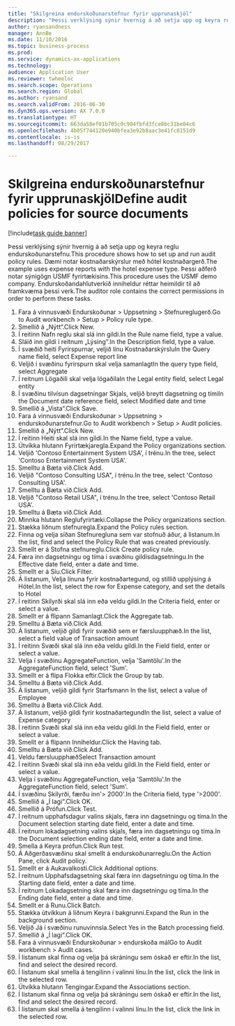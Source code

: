 ```yaml
--- 
title: "Skilgreina endurskoðunarstefnur fyrir upprunaskjöl"
description: "Þessi verklýsing sýnir hvernig á að setja upp og keyra reglu endurskoðunarstefnu."
author: ryansandness
manager: AnnBe
ms.date: 11/10/2016
ms.topic: business-process
ms.prod: 
ms.service: dynamics-ax-applications
ms.technology: 
audience: Application User
ms.reviewer: twheeloc
ms.search.scope: Operations
ms.search.region: Global
ms.author: ryansand
ms.search.validFrom: 2016-06-30
ms.dyn365.ops.version: AX 7.0.0
ms.translationtype: HT
ms.sourcegitcommit: 663da58ef01b705c0c984fbfd3fce8bc31be04c6
ms.openlocfilehash: 4b05f744120e940bfea3e92b8aac3e41fc8151d9
ms.contentlocale: is-is
ms.lasthandoff: 08/29/2017

---
```

# <a name="define-audit-policies-for-source-documents"></a><span data-ttu-id="fbed3-103">Skilgreina endurskoðunarstefnur fyrir upprunaskjöl</span><span class="sxs-lookup"><span data-stu-id="fbed3-103">Define audit policies for source documents</span></span>

[!include[task guide banner](../../includes/task-guide-banner.md)]

<span data-ttu-id="fbed3-104">Þessi verklýsing sýnir hvernig á að setja upp og keyra reglu endurskoðunarstefnu.</span><span class="sxs-lookup"><span data-stu-id="fbed3-104">This procedure shows how to set up and run audit policy rules.</span></span> <span data-ttu-id="fbed3-105">Dæmi notar kostnaðarskýrslur með hótel kostnaðargerð.</span><span class="sxs-lookup"><span data-stu-id="fbed3-105">The example uses expense reports with the hotel expense type.</span></span> <span data-ttu-id="fbed3-106">Þessi aðferð notar sýnigögn USMF fyrirtækisins.</span><span class="sxs-lookup"><span data-stu-id="fbed3-106">This procedure uses the USMF demo company.</span></span> <span data-ttu-id="fbed3-107">Endurskoðandahlutverkið inniheldur réttar heimildir til að framkvæma þessi verk.</span><span class="sxs-lookup"><span data-stu-id="fbed3-107">The auditor role contains the correct permissions in order to perform these tasks.</span></span>

1. <span data-ttu-id="fbed3-108">Fara á vinnusvæði Endurskoðunar > Uppsetning > Stefnureglugerð.</span><span class="sxs-lookup"><span data-stu-id="fbed3-108">Go to Audit workbench > Setup > Policy rule type.</span></span>
2. <span data-ttu-id="fbed3-109">Smellið á „Nýtt“.</span><span class="sxs-lookup"><span data-stu-id="fbed3-109">Click New.</span></span>
3. <span data-ttu-id="fbed3-110">Í reitinn Nafn reglu skal slá inn gildi.</span><span class="sxs-lookup"><span data-stu-id="fbed3-110">In the Rule name field, type a value.</span></span>
4. <span data-ttu-id="fbed3-111">Sláið inn gildi í reitnum „Lýsing“.</span><span class="sxs-lookup"><span data-stu-id="fbed3-111">In the Description field, type a value.</span></span>
5. <span data-ttu-id="fbed3-112">Í svæðið heiti Fyrirspurnar, veljið línu Kostnaðarskýrslu</span><span class="sxs-lookup"><span data-stu-id="fbed3-112">In the Query name field, select Expense report line</span></span>
6. <span data-ttu-id="fbed3-113">Veljið í svæðinu fyrirspurn skal velja samanlagt</span><span class="sxs-lookup"><span data-stu-id="fbed3-113">In the query type field, select Aggregate</span></span>
7. <span data-ttu-id="fbed3-114">Í reitnum Lögaðili skal velja lögaðila</span><span class="sxs-lookup"><span data-stu-id="fbed3-114">In the Legal entity field, select Legal entity</span></span>
8. <span data-ttu-id="fbed3-115">Í svæðinu tilvísun dagsetningar Skjals, veljið breytt dagsetning og tími</span><span class="sxs-lookup"><span data-stu-id="fbed3-115">In the Document date reference field, select Modified date and time</span></span>
9. <span data-ttu-id="fbed3-116">Smellið á „Vista“.</span><span class="sxs-lookup"><span data-stu-id="fbed3-116">Click Save.</span></span>
10. <span data-ttu-id="fbed3-117">Fara á vinnusvæði Endurskoðunar > Uppsetning > endurskoðunarstefnur.</span><span class="sxs-lookup"><span data-stu-id="fbed3-117">Go to Audit workbench > Setup > Audit policies.</span></span>
11. <span data-ttu-id="fbed3-118">Smellið á „Nýtt“.</span><span class="sxs-lookup"><span data-stu-id="fbed3-118">Click New.</span></span>
12. <span data-ttu-id="fbed3-119">Í reitinn Heiti skal slá inn gildi.</span><span class="sxs-lookup"><span data-stu-id="fbed3-119">In the Name field, type a value.</span></span>
13. <span data-ttu-id="fbed3-120">Útvíkka hlutann Fyrirtækjaregla.</span><span class="sxs-lookup"><span data-stu-id="fbed3-120">Expand the Policy organizations section.</span></span>
14. <span data-ttu-id="fbed3-121">Veljið 'Contoso Entertainment System USA', í trénu.</span><span class="sxs-lookup"><span data-stu-id="fbed3-121">In the tree, select 'Contoso Entertainment System USA'.</span></span>
15. <span data-ttu-id="fbed3-122">Smelltu á Bæta við.</span><span class="sxs-lookup"><span data-stu-id="fbed3-122">Click Add.</span></span>
16. <span data-ttu-id="fbed3-123">Veljið "Contoso Consulting USA", í trénu.</span><span class="sxs-lookup"><span data-stu-id="fbed3-123">In the tree, select 'Contoso Consulting USA'.</span></span>
17. <span data-ttu-id="fbed3-124">Smelltu á Bæta við.</span><span class="sxs-lookup"><span data-stu-id="fbed3-124">Click Add.</span></span>
18. <span data-ttu-id="fbed3-125">Veljið "Contoso Retail USA", í trénu.</span><span class="sxs-lookup"><span data-stu-id="fbed3-125">In the tree, select 'Contoso Retail USA'.</span></span>
19. <span data-ttu-id="fbed3-126">Smelltu á Bæta við.</span><span class="sxs-lookup"><span data-stu-id="fbed3-126">Click Add.</span></span>
20. <span data-ttu-id="fbed3-127">Minnka hlutann Reglufyrirtæki.</span><span class="sxs-lookup"><span data-stu-id="fbed3-127">Collapse the Policy organizations section.</span></span>
21. <span data-ttu-id="fbed3-128">Stækka liðnum stefnuregla.</span><span class="sxs-lookup"><span data-stu-id="fbed3-128">Expand the Policy rules section.</span></span>
22. <span data-ttu-id="fbed3-129">Finna og velja síðan Stefnuregluna sem var stofnuð áður, á listanum.</span><span class="sxs-lookup"><span data-stu-id="fbed3-129">In the list, find and select the Policy Rule that was created previously.</span></span>
23. <span data-ttu-id="fbed3-130">Smellt er á Stofna stefnureglu.</span><span class="sxs-lookup"><span data-stu-id="fbed3-130">Click Create policy rule.</span></span>
24. <span data-ttu-id="fbed3-131">Færa inn dagsetningu og tíma í svæðinu gildisdagsetningu.</span><span class="sxs-lookup"><span data-stu-id="fbed3-131">In the Effective date field, enter a date and time.</span></span>
25. <span data-ttu-id="fbed3-132">Smellt er á Síu.</span><span class="sxs-lookup"><span data-stu-id="fbed3-132">Click Filter.</span></span>
26. <span data-ttu-id="fbed3-133">Á listanum, Velja línuna fyrir kostnaðartegund, og stillið upplýsing á Hótel.</span><span class="sxs-lookup"><span data-stu-id="fbed3-133">In the list, select the row for Expense category, and set the details to Hotel</span></span>
27. <span data-ttu-id="fbed3-134">Í reitinn Skilyrði skal slá inn eða veldu gildi.</span><span class="sxs-lookup"><span data-stu-id="fbed3-134">In the Criteria field, enter or select a value.</span></span>
28. <span data-ttu-id="fbed3-135">Smellt er á flipann Samanlagt.</span><span class="sxs-lookup"><span data-stu-id="fbed3-135">Click the Aggregate tab.</span></span>
29. <span data-ttu-id="fbed3-136">Smelltu á Bæta við.</span><span class="sxs-lookup"><span data-stu-id="fbed3-136">Click Add.</span></span>
30. <span data-ttu-id="fbed3-137">Á listanum, veljið gildi fyrir svæðið sem er færsluupphæð.</span><span class="sxs-lookup"><span data-stu-id="fbed3-137">In the list, select a field value of Transaction amount</span></span>
31. <span data-ttu-id="fbed3-138">Í reitinn Svæði skal slá inn eða veldu gildi.</span><span class="sxs-lookup"><span data-stu-id="fbed3-138">In the Field field, enter or select a value.</span></span>
32. <span data-ttu-id="fbed3-139">Velja í svæðinu AggregateFunction, velja 'Samtölu'.</span><span class="sxs-lookup"><span data-stu-id="fbed3-139">In the AggregateFunction field, select 'Sum'.</span></span>
33. <span data-ttu-id="fbed3-140">Smellt er á flipa Flokka eftir.</span><span class="sxs-lookup"><span data-stu-id="fbed3-140">Click the Group by tab.</span></span>
34. <span data-ttu-id="fbed3-141">Smelltu á Bæta við.</span><span class="sxs-lookup"><span data-stu-id="fbed3-141">Click Add.</span></span>
35. <span data-ttu-id="fbed3-142">Á listanum, veljið gildi fyrir Starfsmann </span><span class="sxs-lookup"><span data-stu-id="fbed3-142">In the list, select a value of Employee</span></span> 
36. <span data-ttu-id="fbed3-143">Smelltu á Bæta við.</span><span class="sxs-lookup"><span data-stu-id="fbed3-143">Click Add.</span></span>
37. <span data-ttu-id="fbed3-144">Á listanum, veljið gildi fyrir kostnaðartegund</span><span class="sxs-lookup"><span data-stu-id="fbed3-144">In the list, select a value of Expense category</span></span>
38. <span data-ttu-id="fbed3-145">Í reitinn Svæði skal slá inn eða veldu gildi.</span><span class="sxs-lookup"><span data-stu-id="fbed3-145">In the Field field, enter or select a value.</span></span>
39. <span data-ttu-id="fbed3-146">Smellt er á flipann Inniheldur.</span><span class="sxs-lookup"><span data-stu-id="fbed3-146">Click the Having tab.</span></span>
40. <span data-ttu-id="fbed3-147">Smelltu á Bæta við.</span><span class="sxs-lookup"><span data-stu-id="fbed3-147">Click Add.</span></span>
41. <span data-ttu-id="fbed3-148">Veldu færsluupphæð</span><span class="sxs-lookup"><span data-stu-id="fbed3-148">Select Transaction amount</span></span>
42. <span data-ttu-id="fbed3-149">Í reitinn Svæði skal slá inn eða veldu gildi.</span><span class="sxs-lookup"><span data-stu-id="fbed3-149">In the Field field, enter or select a value.</span></span>
43. <span data-ttu-id="fbed3-150">Velja í svæðinu AggregateFunction, velja 'Samtölu'.</span><span class="sxs-lookup"><span data-stu-id="fbed3-150">In the AggregateFunction field, select 'Sum'.</span></span>
44. <span data-ttu-id="fbed3-151">Í svæðinu Skilyrði, færðu inn'> 2000'.</span><span class="sxs-lookup"><span data-stu-id="fbed3-151">In the Criteria field, type '>2000'.</span></span>
45. <span data-ttu-id="fbed3-152">Smellið á „Í lagi“.</span><span class="sxs-lookup"><span data-stu-id="fbed3-152">Click OK.</span></span>
46. <span data-ttu-id="fbed3-153">Smellið á Prófun.</span><span class="sxs-lookup"><span data-stu-id="fbed3-153">Click Test.</span></span>
47. <span data-ttu-id="fbed3-154">Í reitnum upphafsdagur valins skjals, færa inn dagsetningu og tíma.</span><span class="sxs-lookup"><span data-stu-id="fbed3-154">In the Document selection starting date field, enter a date and time.</span></span>
48. <span data-ttu-id="fbed3-155">Í reitnum lokadagsetning valins skjals, færa inn dagsetningu og tíma.</span><span class="sxs-lookup"><span data-stu-id="fbed3-155">In the Document selection ending date field, enter a date and time.</span></span>
49. <span data-ttu-id="fbed3-156">Smella á Keyra prófun.</span><span class="sxs-lookup"><span data-stu-id="fbed3-156">Click Run test.</span></span>
50. <span data-ttu-id="fbed3-157">Á Aðgerðasvæðinu skal smellt á endurskoðunarreglu.</span><span class="sxs-lookup"><span data-stu-id="fbed3-157">On the Action Pane, click Audit policy.</span></span>
51. <span data-ttu-id="fbed3-158">Smellt er á Aukavalkosti.</span><span class="sxs-lookup"><span data-stu-id="fbed3-158">Click Additional options.</span></span>
52. <span data-ttu-id="fbed3-159">Í reitnum Upphafsdagsetning skal færa inn dagsetningu og tíma.</span><span class="sxs-lookup"><span data-stu-id="fbed3-159">In the Starting date field, enter a date and time.</span></span>
53. <span data-ttu-id="fbed3-160">Í reitnum Lokadagsetning skal færa inn dagsetningu og tíma.</span><span class="sxs-lookup"><span data-stu-id="fbed3-160">In the Ending date field, enter a date and time.</span></span>
54. <span data-ttu-id="fbed3-161">Smellt er á Runu.</span><span class="sxs-lookup"><span data-stu-id="fbed3-161">Click Batch.</span></span>
55. <span data-ttu-id="fbed3-162">Stækka útvíkkun á liðnum Keyra í bakgrunni.</span><span class="sxs-lookup"><span data-stu-id="fbed3-162">Expand the Run in the background section.</span></span>
56. <span data-ttu-id="fbed3-163">Veljið Já í svæðinu runuvinnsla.</span><span class="sxs-lookup"><span data-stu-id="fbed3-163">Select Yes in the Batch processing field.</span></span>
57. <span data-ttu-id="fbed3-164">Smellið á „Í lagi“.</span><span class="sxs-lookup"><span data-stu-id="fbed3-164">Click OK.</span></span>
58. <span data-ttu-id="fbed3-165">Fara á vinnusvæði Endurskoðunar > endurskoða mál</span><span class="sxs-lookup"><span data-stu-id="fbed3-165">Go to Audit workbench > Audit cases.</span></span>
59. <span data-ttu-id="fbed3-166">Í listanum skal finna og velja þá skráningu sem óskað er eftir.</span><span class="sxs-lookup"><span data-stu-id="fbed3-166">In the list, find and select the desired record.</span></span>
60. <span data-ttu-id="fbed3-167">Í listanum skal smella á tengilinn í valinni línu.</span><span class="sxs-lookup"><span data-stu-id="fbed3-167">In the list, click the link in the selected row.</span></span>
61. <span data-ttu-id="fbed3-168">Útvíkka hlutann Tengingar.</span><span class="sxs-lookup"><span data-stu-id="fbed3-168">Expand the Associations section.</span></span>
62. <span data-ttu-id="fbed3-169">Í listanum skal finna og velja þá skráningu sem óskað er eftir.</span><span class="sxs-lookup"><span data-stu-id="fbed3-169">In the list, find and select the desired record.</span></span>
63. <span data-ttu-id="fbed3-170">Í listanum skal smella á tengilinn í valinni línu.</span><span class="sxs-lookup"><span data-stu-id="fbed3-170">In the list, click the link in the selected row.</span></span>


